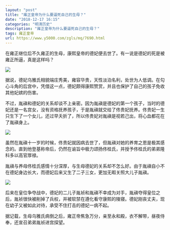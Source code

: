 ```yaml
---
layout: "post"
title: "雍正皇帝为什么要逼死自己的生母？"
date: "2018-12-17 16:15"
categories: "明清历史"
description: "雍正皇帝为什么要逼死自己的生母？"
tags: 雍正皇帝
url: https://www.y5000.com/zgls/mq/7690.html
---
```






在雍正继位后不久雍正的生母，康熙皇帝的德妃便去世了。有一说是德妃的死是被雍正所逼，真是这样吗？

![](https://img.y5000.com/uploads/allimg/161219/8-161219163604D7.jpg)

据说，德妃乌雅氏相貌端庄秀美，雍容华贵，天性淡泊名利，处世为人低调。在勾心斗角的后宫中，凭借这一点，德妃颇得康熙赞赏，并且也保护了自己的孩子免收其他妃嫔的伤害。

不过，胤禛和德妃的关系却谈不上亲密。因为胤禛是德妃的第一个孩子，当时的德妃还是一名宫女，没有资格抚养孩子，于是胤禛就交给了佟贵妃抚养。佟贵妃一生只生下了一个女儿，还过早夭折了，所以佟贵妃对胤禛是视若己出，将心血都花在了胤禛身上。

![](https://img.y5000.com/uploads/allimg/161219/8-161219163543195.jpg)

虽然在胤禛十一岁的时候，佟贵妃就因病去世了，但胤禛对她的养育之恩是极其感念的。直到他登基称帝后，仍然在谕旨中极力颂扬佟桂氏，并授予佟桂氏的弟弟隆科多以高官厚禄。

胤禛与养母佟桂氏感情十分深厚，与生母德妃的关系却不怎么好。由于胤禛自小不在德妃身边长大，而德妃后来又生了二子三女，更加无暇关照大儿子胤禛。

![](https://img.y5000.com/uploads/allimg/161219/8-161219163552M0.jpg)

后来在皇位争夺战中，德妃的二儿子胤祯和胤禛不幸成为对手，胤禛夺得皇位之后，胤祯很快被削掉了兵权，并被软禁在遵化看守康熙的陵寝。德妃刚丧丈夫，现在幼子又被如此对待，承受不住打击的德妃一病不起。

据记载，生母乌雅氏病倒之后，雍正帝焦急万分，亲至永和殿，衣不解带，昼夜侍奉，还宣召弟弟胤祯进宫探望。
